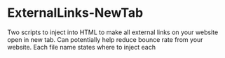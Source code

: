 # ExternalLinks-NewTab
 Two scripts to inject into HTML to make all external links on your website open in new tab. Can potentially help reduce bounce rate from your website.
Each file name states where to inject each <script> tag into your HTML code.
See CrystalCUBED.com for an example of this being used in the context of a website builder, and w4rner.com for a website coded from scratch.

Consult [this explainer](http://bl.ocks.org/abernier/3070589) for more info on hostname.
